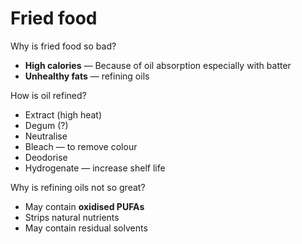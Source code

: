 # Fried food

Why is fried food so bad?

* **High calories** — Because of oil absorption especially with batter
* **Unhealthy fats** — refining oils

How is oil refined?
* Extract (high heat)
* Degum (?)
* Neutralise
* Bleach — to remove colour
* Deodorise
* Hydrogenate — increase shelf life

Why is refining oils not so great?
* May contain **oxidised PUFAs**
* Strips natural nutrients
* May contain residual solvents
